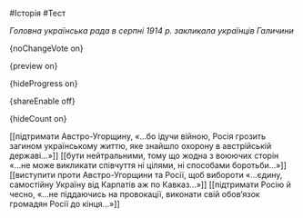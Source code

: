 #Історія #Тест

*Головна українська рада в серпні 1914 р. закликала українців Галичини*

{noChangeVote on}

{preview on}

{hideProgress on}

{shareEnable off}

{hideCount on}

[[підтримати Австро-Угорщину, «...бо ідучи війною, Росія грозить загином українському життю, яке знайшло охорону в австрійській державі...»]]
[[бути нейтральними, тому що жодна з воюючих сторін «...не може викликати співчуття ні цілями, ні способами боротьби...»]]
[[виступити проти Австро-Угорщини та Росії, щоб вибороти «...єдину, самостійну Україну від Карпатів аж по Кавказ...»]]
[[підтримати Росію й чесно, «...не піддаючись на провокації, виконати свій обов’язок громадян Росії до кінця...»]]
